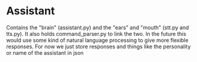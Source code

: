 # Assistant
Contains the "brain" (assistant.py) and the "ears" and "mouth" (stt.py and tts.py). It also holds command_parser.py to link the two. In the future this would use some kind of natural language processing to give more flexible responses. For now we just store responses and things like the personality or name of the assistant in json
